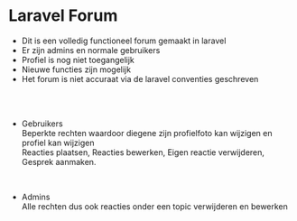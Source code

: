 # Laravel Forum
- Dit is een volledig functioneel forum gemaakt in laravel
- Er zijn admins en normale gebruikers
- Profiel is nog niet toegangelijk
- Nieuwe functies zijn mogelijk
- Het forum is niet accuraat via de laravel conventies geschreven
<br>
<br>

- Gebruikers <br>
Beperkte rechten waardoor diegene zijn profielfoto kan wijzigen en profiel kan wijzigen <br>
Reacties plaatsen, Reacties bewerken, Eigen reactie verwijderen, Gesprek aanmaken.

<br>


- Admins <br>
Alle rechten dus ook reacties onder een topic verwijderen en bewerken 
